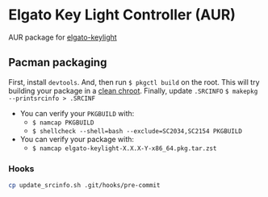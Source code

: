 # Elgato Key Light Controller (AUR)

AUR package for [elgato-keylight](https://github.com/monadplus/elgato-keylight)

## Pacman packaging

First, install `devtools`. And, then run `$ pkgctl build` on the root. This will try building your package in a [clean chroot](https://wiki.archlinux.org/title/DeveloperWiki:Building_in_a_clean_chroot). Finally, update `.SRCINFO` `$ makepkg --printsrcinfo > .SRCINF`

- You can verify your `PKGBUILD` with:
  - `$ namcap PKGBUILD`
  - `$ shellcheck --shell=bash --exclude=SC2034,SC2154 PKGBUILD`
- You can verify your package with:
  - `$ namcap elgato-keylight-X.X.X-Y-x86_64.pkg.tar.zst`

### Hooks

```bash
cp update_srcinfo.sh .git/hooks/pre-commit
```
